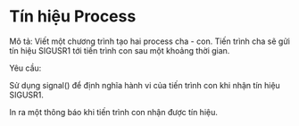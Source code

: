 # Tín hiệu Process

Mô tả: Viết một chương trình tạo hai process cha - con. Tiến trình cha sẽ gửi tín hiệu SIGUSR1 tới tiến trình con sau một khoảng thời gian.

Yêu cầu:

Sử dụng signal() để định nghĩa hành vi của tiến trình con khi nhận tín hiệu SIGUSR1.
  
In ra một thông báo khi tiến trình con nhận được tín hiệu.
